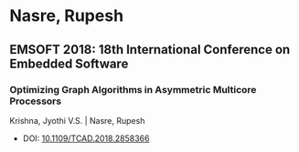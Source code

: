# Nasre, Rupesh

## EMSOFT 2018: 18th International Conference on Embedded Software

### Optimizing Graph Algorithms in Asymmetric Multicore Processors
Krishna, Jyothi V.S. | Nasre, Rupesh
* DOI: [10.1109/TCAD.2018.2858366](https://doi.org/10.1109/TCAD.2018.2858366)

